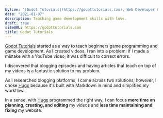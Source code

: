 ```yaml
---
byline: '[Godot Tutorials](https://godottutorials.com), Web Developer & Game Programmer'
date: "2021-01-07"
description: Teaching game development skills with love.
draft: true
siteURL: https://godottutorials.com
title: Godot Tutorials
---
```



[Godot Tutorials](https://godottutorials.com) started as a way to teach beginners game programming and game development.
As I created videos, I ran into a problem; if I made a mistake with a YouTube video, it was difficult to correct errors.

I discovered that blogging episodes and having articles that teach on top of my videos is a fantastic solution to my problem.

As I researched blogging platforms, I came across two solutions; however, I chose [Hugo](https://gohugo.io) because it's built with Markdown in mind and simplified my workflow.

In a sense, with [Hugo](https://gohugo.io) programmed the right way, I can focus **more time on planning, creating, and editing**
my videos and **less time maintaining and fixing** my website.